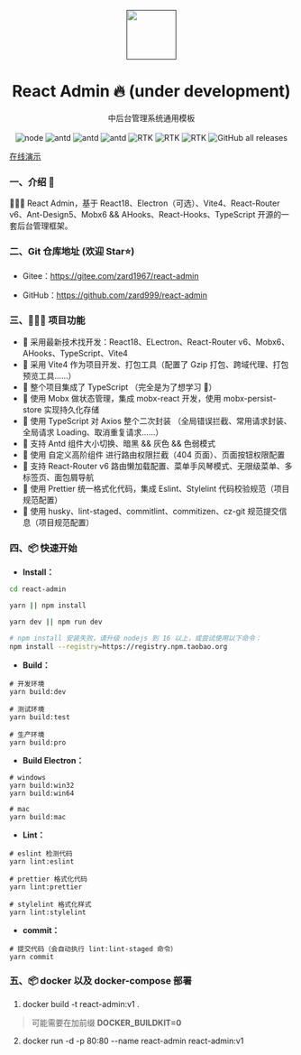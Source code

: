 <p align="center">
  <a href="">
    <img width="88" src="https://gw.alipayobjects.com/zos/rmsportal/KDpgvguMpGfqaHPjicRK.svg">
  </a>
</p>
<h1 align="center">React Admin 🔥 (under development)</h1>

<div align="center">中后台管理系统通用模板</div>

<div align="center">
<br />
<img alt="node" src="https://img.shields.io/badge/Node-%3E%3D16.x-green">
<img alt="antd" src="https://img.shields.io/badge/antd-v5.x-brightgreen" />
<img alt="antd" src="https://img.shields.io/badge/pro--components-^2.3.52-1890ff" />
<img alt="antd" src="https://img.shields.io/badge/react--router--rom-v6.x-brightgreen" />
<img alt="RTK" src="https://img.shields.io/badge/mobx-v6.x-brightgreen"/>
<img alt="RTK" src="https://img.shields.io/static/v1?label=&message=ahooks&color=yellow"/>
<img alt="RTK" src="https://img.shields.io/static/v1?label=&message=axios&color=informational"/>
<img alt="GitHub all releases" src="https://img.shields.io/github/downloads/strivelen/fine-admin/total">
</div>

[在线演示]()

### 一、介绍 📖

🚀🚀🚀 React Admin，基于 React18、Electron（可选）、Vite4、React-Router v6、Ant-Design5、Mobx6 && AHooks、React-Hooks、TypeScript 开源的一套后台管理框架。

### 二、Git 仓库地址 (欢迎 Star⭐)

- Gitee：https://gitee.com/zard1967/react-admin

- GitHub：https://github.com/zard999/react-admin

### 三、🔨🔨🔨 项目功能

- 🚀 采用最新技术找开发：React18、ELectron、React-Router v6、Mobx6、AHooks、TypeScript、Vite4
- 🚀 采用 Vite4 作为项目开发、打包工具（配置了 Gzip 打包、跨域代理、打包预览工具……）
- 🚀 整个项目集成了 TypeScript （完全是为了想学习 🤣）
- 🚀 使用 Mobx 做状态管理，集成 mobx-react 开发，使用 mobx-persist-store 实现持久化存储
- 🚀 使用 TypeScript 对 Axios 整个二次封装 （全局错误拦截、常用请求封装、全局请求 Loading、取消重复请求……）
- 🚀 支持 Antd 组件大小切换、暗黑 && 灰色 && 色弱模式
- 🚀 使用 自定义高阶组件 进行路由权限拦截（404 页面）、页面按钮权限配置
- 🚀 支持 React-Router v6 路由懒加载配置、菜单手风琴模式、无限级菜单、多标签页、面包屑导航
- 🚀 使用 Prettier 统一格式化代码，集成 Eslint、Stylelint 代码校验规范（项目规范配置）
- 🚀 使用 husky、lint-staged、commitlint、commitizen、cz-git 规范提交信息（项目规范配置）

### 四、📦 快速开始

- **Install：**

```sh
cd react-admin

yarn || npm install

yarn dev || npm run dev

# npm install 安装失败，请升级 nodejs 到 16 以上，或尝试使用以下命令：
npm install --registry=https://registry.npm.taobao.org
```

- **Build：**

```text
# 开发环境
yarn build:dev

# 测试环境
yarn build:test

# 生产环境
yarn build:pro
```

- **Build Electron：**

```text
# windows
yarn build:win32
yarn build:win64

# mac
yarn build:mac

```

- **Lint：**

```text
# eslint 检测代码
yarn lint:eslint

# prettier 格式化代码
yarn lint:prettier

# stylelint 格式化样式
yarn lint:stylelint
```

- **commit：**

```text
# 提交代码（会自动执行 lint:lint-staged 命令）
yarn commit
```

### 五、📦 docker 以及 docker-compose 部署

1. docker build -t react-admin:v1 .

> 可能需要在加前缀 **DOCKER_BUILDKIT=0**

2. docker run -d -p 80:80 --name react-admin react-admin:v1
